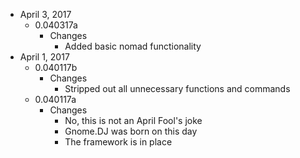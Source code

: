 - April 3, 2017
  - 0.040317a
    - Changes
      - Added basic nomad functionality
- April 1, 2017
  - 0.040117b
    - Changes
      - Stripped out all unnecessary functions and commands
  - 0.040117a
    - Changes
      - No, this is not an April Fool's joke
      - Gnome.DJ was born on this day
      - The framework is in place